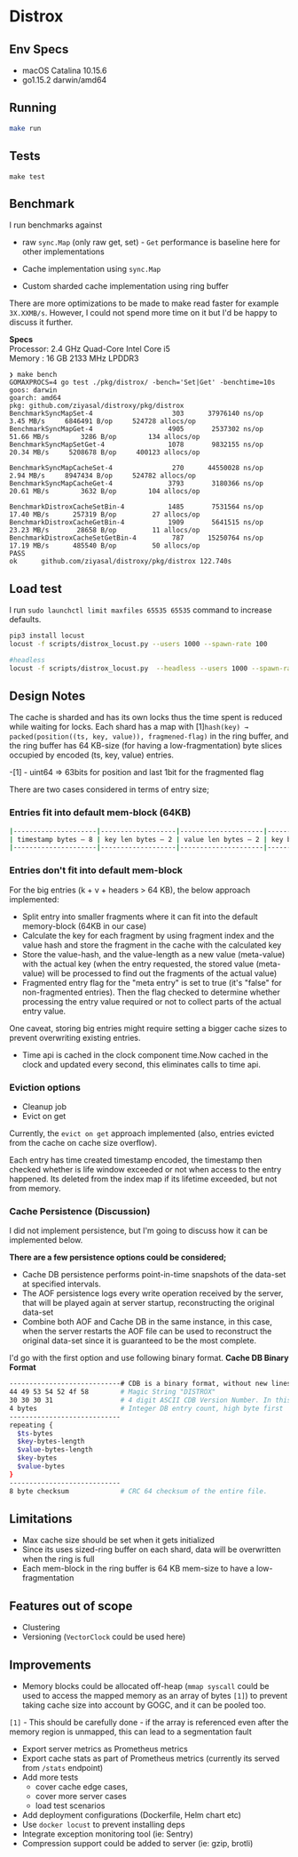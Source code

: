Distrox
==========

## Env Specs
- macOS Catalina 10.15.6
- go1.15.2 darwin/amd64

## Running
```sh
make run
```

## Tests
```
make test
```

## Benchmark
I run benchmarks against 
- raw `sync.Map` (only raw get, set) - 
`Get` performance is baseline here for other implementations

- Cache implementation using `sync.Map`
- Custom sharded cache implementation using ring buffer

There are more optimizations to be made to make read faster for example `3X.XXMB/s`. 
However, I could not spend more time on it but I'd be happy to discuss it further. 

**Specs**  
Processor: 2.4 GHz Quad-Core Intel Core i5  
Memory   : 16 GB 2133 MHz LPDDR3  

```
❯ make bench
GOMAXPROCS=4 go test ./pkg/distrox/ -bench='Set|Get' -benchtime=10s
goos: darwin
goarch: amd64
pkg: github.com/ziyasal/distroxy/pkg/distrox
BenchmarkSyncMapSet-4              	     303	  37976140 ns/op	   3.45 MB/s	 6846491 B/op	  524728 allocs/op
BenchmarkSyncMapGet-4              	    4905	   2537302 ns/op	  51.66 MB/s	    3286 B/op	     134 allocs/op
BenchmarkSyncMapSetGet-4           	    1078	   9832155 ns/op	  20.34 MB/s	 5208678 B/op	  400123 allocs/op

BenchmarkSyncMapCacheSet-4         	     270	  44550028 ns/op	   2.94 MB/s	 8947434 B/op	  524782 allocs/op
BenchmarkSyncMapCacheGet-4         	    3793	   3180366 ns/op	  20.61 MB/s	    3632 B/op	     104 allocs/op

BenchmarkDistroxCacheSetBin-4      	    1485	   7531564 ns/op	  17.40 MB/s	  257319 B/op	      27 allocs/op
BenchmarkDistroxCacheGetBin-4      	    1909	   5641515 ns/op	  23.23 MB/s	   28658 B/op	      11 allocs/op
BenchmarkDistroxCacheSetGetBin-4   	     787	  15250764 ns/op	  17.19 MB/s	  485540 B/op	      50 allocs/op
PASS
ok  	github.com/ziyasal/distroxy/pkg/distrox	122.740s
```

## Load test
I run `sudo launchctl limit maxfiles 65535 65535` command to increase defaults.

```sh
pip3 install locust
locust -f scripts/distrox_locust.py --users 1000 --spawn-rate 100

#headless
locust -f scripts/distrox_locust.py  --headless --users 1000 --spawn-rate 100 --run-time 5m
```

## Design Notes
The cache is sharded and has its own locks thus the time spent is reduced
while waiting for locks. Each shard has a map with [1]`hash(key) → packed(position((ts, key, value)), fragmened-flag)`
in the ring buffer, and the ring buffer has 64 KB-size (for having a low-fragmentation) byte slices occupied
by encoded (ts, key, value) entries.

-[1] - uint64 =>  63bits for position and last 1bit for the fragmented flag

There are two cases considered in terms of entry size; 
### Entries fit into default mem-block (64KB)
```sh
|---------------------|-------------------|---------------------|-----------|-------------|
| timestamp bytes — 8 | key len bytes — 2 | value len bytes — 2 | key bytes | value bytes |
|---------------------|-------------------|---------------------|-----------|-------------|
```

### Entries don't fit into default mem-block
For the big entries (k + v + headers > 64 KB), the below approach implemented:
* Split entry into smaller fragments where it can fit into the default memory-block (64KB in our case)
* Calculate the key for each fragment by using fragment index and the value hash and
store the fragment in the cache with the calculated key
* Store the value-hash, and the value-length as a new value (meta-value) with the actual key
(when the entry requested, the stored value (meta-value) will be processed to find out 
the fragments of the actual value)
* Fragmented entry flag for the "meta entry" is set to true (it's "false" for non-fragmented entries). 
Then the flag checked to determine whether processing the entry value required 
or not to collect parts of the actual entry value.

One caveat, storing big entries might require setting a bigger cache sizes to prevent overwriting existing entries.

- Time api is cached in the clock component 
time.Now cached in the clock and updated every second, this eliminates calls to time api.

### Eviction options
- Cleanup job
- Evict on get

Currently, the `evict on get` approach implemented (also, entries
evicted from the cache on cache size overflow).

Each entry has time created timestamp encoded, the timestamp then
checked whether is life window exceeded or not when access to the
entry happened.  Its deleted from the index map if its lifetime
exceeded, but not from memory.


### Cache Persistence (Discussion)
I did not implement persistence, but I'm going to discuss how it can be implemented below.

**There are a few persistence options could be considered;**  
- Cache DB persistence performs point-in-time snapshots of the data-set at specified intervals.
- The AOF persistence logs every write operation received by the server, that will be played again at server startup,
reconstructing the original data-set
- Combine both AOF and Cache DB in the same instance, in this case, when the server restarts
the AOF file can be used to reconstruct the original data-set since it is guaranteed to be the most complete.

I'd go with the first option and use following binary format.
**Cache DB Binary Format**  

```sh
----------------------------# CDB is a binary format, without new lines or spaces in the file.
44 49 53 54 52 4f 58        # Magic String "DISTROX"
30 30 30 31                 # 4 digit ASCII CDB Version Number. In this case, version = "0001" = 1
4 bytes                     # Integer DB entry count, high byte first
----------------------------
repeating {
  $ts-bytes
  $key-bytes-length
  $value-bytes-length
  $key-bytes
  $value-bytes
}
----------------------------
8 byte checksum             # CRC 64 checksum of the entire file.
```

## Limitations
- Max cache size should be set when it gets initialized
- Since its uses sized-ring buffer on each shard, data will be overwritten when the ring is full
- Each mem-block in the ring buffer is 64 KB mem-size to have a low-fragmentation

## Features out of scope
 - Clustering
 - Versioning (`VectorClock` could be used here)

## Improvements
- Memory blocks could be allocated off-heap
 (`mmap syscall` could be used to access the mapped memory as an array of bytes `[1]`) to prevent taking
 cache size into account by GOGC, and it can be pooled too.

`[1]` - This should be carefully done - if the array is referenced even after
 the memory region is unmapped, this can lead to a segmentation fault
- Export server metrics as Prometheus metrics
- Export cache stats as part of Prometheus metrics (currently its served from `/stats` endpoint)
- Add more tests 
   * cover cache edge cases, 
   * cover more server cases   
   * load test scenarios
- Add deployment configurations (Dockerfile, Helm chart etc)
- Use `docker locust` to prevent installing deps
- Integrate exception monitoring tool (ie: Sentry)
- Compression support could be added to server (ie: gzip, brotli)
